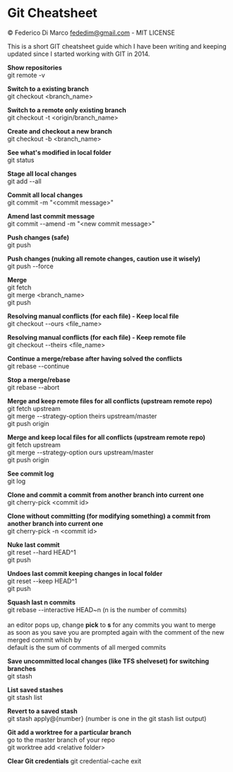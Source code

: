 # Git Cheatsheet
© Federico Di Marco <fededim@gmail.com> - MIT LICENSE 

This is a short GIT cheatsheet guide which I have been writing and keeping updated since I started working with GIT in 2014.

**Show repositories**<br/>
git remote -v<br/>

**Switch to a existing branch**<br/>
git checkout \<branch_name\><br/>

**Switch to a remote only existing branch**<br/>
git checkout -t \<origin/branch_name\><br/>

**Create and checkout a new branch**<br/>
git checkout -b \<branch_name\><br/>

**See what's modified in local folder**<br/>
git status<br/>

**Stage all local changes**<br/>
git add --all

**Commit all local changes**<br/>
git commit -m "\<commit message\>"<br/>

**Amend last commit message**<br/>
git commit --amend -m "\<new commit message\>"<br/>

**Push changes (safe)**<br/>
git push

**Push changes (nuking all remote changes, caution use it wisely)**<br/>
git push --force

**Merge**<br/>
git fetch<br/>
git merge \<branch_name\><br/>
git push<br/>

**Resolving manual conflicts (for each file) - Keep local file**<br/>
git checkout --ours \<file_name\><br/>

**Resolving manual conflicts (for each file) - Keep remote file**<br/>
git checkout --theirs \<file_name\><br/>

**Continue a merge/rebase after having solved the conflicts**<br/>
git rebase --continue<br/>

**Stop a merge/rebase**<br/>
git rebase --abort<br/>

**Merge and keep remote files for all conflicts (upstream remote repo)**<br/>
git fetch upstream<br/>
git merge --strategy-option theirs upstream/master<br/>
git push origin<br/>

**Merge and keep local files for all conflicts (upstream remote repo)**<br/>
git fetch upstream<br/>
git merge --strategy-option ours upstream/master<br/>
git push origin<br/>

**See commit log**<br/>
git log<br/>

**Clone and commit a commit from another branch into current one**<br/>
git cherry-pick \<commit id\>

**Clone without committing (for modifying something) a commit from another branch into current one**<br/>
git cherry-pick -n \<commit id\>

**Nuke last commit**<br/>
git reset --hard HEAD^1<br/>
git push<br/>

**Undoes last commit keeping changes in local folder**<br/>
git reset --keep HEAD^1<br/>
git push<br/>

**Squash last n commits**<br/>
git rebase --interactive HEAD~n (n is the number of commits)<br/>
<br/>
an editor pops up, change **pick** to **s** for any commits you want to merge<br/>
as soon as you save you are prompted again with the comment of the new merged commit which by<br/> default is the sum of comments of all merged commits<br/>

**Save uncommitted local changes (like TFS shelveset) for switching branches**<br/>
git stash<br/>

**List saved stashes**<br/>
git stash list<br/>

**Revert to a saved stash**<br/>
git stash apply@{number} (number is one in the git stash list output)<br/>

**Git add a worktree for a particular branch**<br/>
go to the master branch of your repo<br/>
git worktree add \<relative folder\> <branch name><br/>

**Clear Git credentials**
git credential-cache exit
